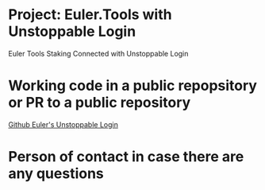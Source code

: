 # Project: Euler.Tools with Unstoppable Login

Euler Tools Staking Connected with Unstoppable Login

# Working code in a public repopsitory or PR to a public repository

[Github Euler's Unstoppable Login](https://github.com/eulertools/euler-unstoppable-login)

# Person of contact in case there are any questions


